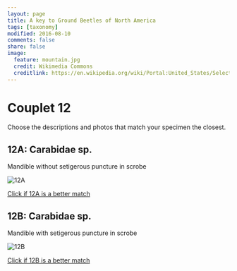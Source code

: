 ```yaml
---
layout: page
title: A key to Ground Beetles of North America
tags: [taxonomy]
modified: 2016-08-10
comments: false
share: false
image:
  feature: mountain.jpg
  credit: Wikimedia Commons
  creditlink: https://en.wikipedia.org/wiki/Portal:United_States/Selected_panorama#/media/File:Mount_Ellinor,_Mount_Washington_Panorama.jpg
---
```


# Couplet 12


Choose the descriptions and photos that match your specimen the closest. 

## 12A: Carabidae sp. 

Mandible without setigerous puncture in scrobe

![12A](//klevan.github.io/images/keyfigs/Key1_12_12A.png)

[Click if 12A is a better match](//klevan.github.io/dynamicTaxonomy/Key1_13)


## 12B: Carabidae sp. 

Mandible with setigerous puncture in scrobe

![12B](//klevan.github.io/images/keyfigs/Key1_12_12B.png)

[Click if 12B is a better match](//klevan.github.io/dynamicTaxonomy/Key1_14)

